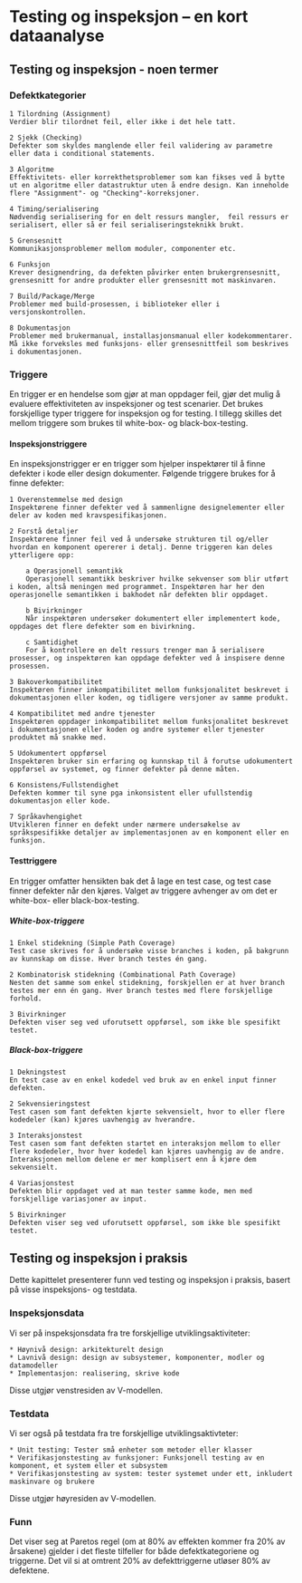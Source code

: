 # Testing og inspeksjon – en kort dataanalyse

## Testing og inspeksjon - noen termer

### Defektkategorier

	1 Tilordning (Assignment)
	Verdier blir tilordnet feil, eller ikke i det hele tatt.

	2 Sjekk (Checking)
	Defekter som skyldes manglende eller feil validering av parametre eller data i conditional statements.

	3 Algoritme
	Effektivitets- eller korrekthetsproblemer som kan fikses ved å bytte ut en algoritme eller datastruktur uten å endre design. Kan inneholde flere "Assignment"- og "Checking"-korreksjoner.

	4 Timing/serialisering
	Nødvendig serialisering for en delt ressurs mangler,  feil ressurs er serialisert, eller så er feil serialiseringsteknikk brukt.

	5 Grensesnitt
	Kommunikasjonsproblemer mellom moduler, componenter etc.

	6 Funksjon
	Krever designendring, da defekten påvirker enten brukergrensesnitt, grensesnitt for andre produkter eller grensesnitt mot maskinvaren.

	7 Build/Package/Merge
	Problemer med build-prosessen, i biblioteker eller i versjonskontrollen.

	8 Dokumentasjon
	Problemer med brukermanual, installasjonsmanual eller kodekommentarer. Må ikke forveksles med funksjons- eller grensesnittfeil som beskrives i dokumentasjonen.


### Triggere
En trigger er en hendelse som gjør at man oppdager feil, gjør det mulig å evaluere effektiviteten av inspeksjoner og test scenarier. Det brukes forskjellige typer triggere for inspeksjon og for testing. I tillegg skilles det mellom triggere som brukes til white-box- og black-box-testing. 

#### Inspeksjonstriggere
En inspeksjonstrigger er en trigger som hjelper inspektører til å finne defekter i kode eller design dokumenter. Følgende triggere brukes for å finne defekter: 

	1 Overenstemmelse med design
	Inspektørene finner defekter ved å sammenligne designelementer eller deler av koden med kravspesifikasjonen.

	2 Forstå detaljer
	Inspektørene finner feil ved å undersøke strukturen til og/eller hvordan en komponent opererer i detalj. Denne triggeren kan deles ytterligere opp:

		a Operasjonell semantikk
		Operasjonell semantikk beskriver hvilke sekvenser som blir utført i koden, altså meningen med programmet. Inspektøren har her den operasjonelle semantikken i bakhodet når defekten blir oppdaget.

		b Bivirkninger
		Når inspektøren undersøker dokumentert eller implementert kode, oppdages det flere defekter som en bivirkning.

		c Samtidighet
		For å kontrollere en delt ressurs trenger man å serialisere prosesser, og inspektøren kan oppdage defekter ved å inspisere denne prosessen.

	3 Bakoverkompatibilitet
	Inspektøren finner inkompatibilitet mellom funksjonalitet beskrevet i dokumentasjonen eller koden, og tidligere versjoner av samme produkt. 

	4 Kompatibilitet med andre tjenester
	Inspektøren oppdager inkompatibilitet mellom funksjonalitet beskrevet i dokumentasjonen eller koden og andre systemer eller tjenester produktet må snakke med.

	5 Udokumentert oppførsel
	Inspektøren bruker sin erfaring og kunnskap til å forutse udokumentert oppførsel av systemet, og finner defekter på denne måten.

	6 Konsistens/Fullstendighet
	Defekten kommer til syne pga inkonsistent eller ufullstendig dokumentasjon eller kode. 

	7 Språkavhengighet
	Utvikleren finner en defekt under nærmere undersøkelse av språkspesifikke detaljer av implementasjonen av en komponent eller en funksjon.

#### Testtriggere
En trigger omfatter hensikten bak det å lage en test case, og test case finner defekter når den kjøres. Valget av triggere avhenger av om det er white-box- eller black-box-testing.

##### White-box-triggere

	1 Enkel stidekning (Simple Path Coverage)
	Test case skrives for å undersøke visse branches i koden, på bakgrunn av kunnskap om disse. Hver branch testes én gang.

	2 Kombinatorisk stidekning (Combinational Path Coverage)
	Nesten det samme som enkel stidekning, forskjellen er at hver branch testes mer enn én gang. Hver branch testes med flere forskjellige forhold.

	3 Bivirkninger
	Defekten viser seg ved uforutsett oppførsel, som ikke ble spesifikt testet.

##### Black-box-triggere

	1 Dekningstest
	En test case av en enkel kodedel ved bruk av en enkel input finner defekten. 

	2 Sekvensieringstest
	Test casen som fant defekten kjørte sekvensielt, hvor to eller flere kodedeler (kan) kjøres uavhengig av hverandre.

	3 Interaksjonstest
	Test casen som fant defekten startet en interaksjon mellom to eller flere kodedeler, hvor hver kodedel kan kjøres uavhengig av de andre. Interaksjonen mellom delene er mer komplisert enn å kjøre dem sekvensielt.

	4 Variasjonstest
	Defekten blir oppdaget ved at man tester samme kode, men med forskjellige variasjoner av input. 

	5 Bivirkninger
	Defekten viser seg ved uforutsett oppførsel, som ikke ble spesifikt testet.

## Testing og inspeksjon i praksis
Dette kapittelet presenterer funn ved testing og inspeksjon i praksis, basert på visse inspeksjons- og testdata.

### Inspeksjonsdata
Vi ser på inspeksjonsdata fra tre forskjellige utviklingsaktiviteter:

	* Høynivå design: arkitekturelt design
	* Lavnivå design: design av subsystemer, komponenter, modler og datamodeller
	* Implementasjon: realisering, skrive kode

Disse utgjør venstresiden av V-modellen.

### Testdata
Vi ser også på testdata fra tre forskjellige utviklingsaktivteter:
	
	* Unit testing: Tester små enheter som metoder eller klasser
	* Verifikasjonstesting av funksjoner: Funksjonell testing av en komponent, et system eller et subsystem
	* Verifikasjonstesting av system: tester systemet under ett, inkludert maskinvare og brukere

Disse utgjør høyresiden av V-modellen.

### Funn
Det viser seg at Paretos regel (om at 80% av effekten kommer fra 20% av årsakene) gjelder i det fleste tilfeller for både defektkategoriene og triggerne. Det vil si at omtrent 20% av defekttriggerne utløser 80% av defektene. 
